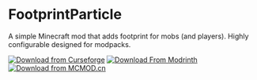 # FootprintParticle

A simple Minecraft mod that adds footprint for mobs (and players). Highly configurable designed for modpacks.

[![Download from Curseforge](https://cf.way2muchnoise.eu/full_832070_downloads%20on%20Curseforge.svg?badge_style=flat)](https://www.curseforge.com/minecraft/mc-mods/footprintparticle)  [![Download From Modrinth](https://img.shields.io/modrinth/dt/footprintparticle?color=4&label=Download%20from%20Modrinth&style=flat-square&logo=modrinth)](https://modrinth.com/mod/footprintparticle)  [![Download from MCMOD.cn](https://img.shields.io/badge/Download%20from%20MCMOD.cn-Zh-green?style=flat-square)](https://www.mcmod.cn/class/9454.html)
